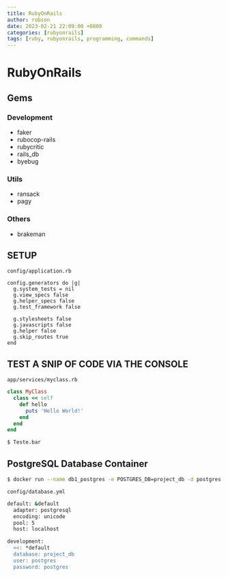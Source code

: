 ```yaml
---
title: RubyOnRails
author: robson
date: 2023-02-21 22:09:00 +0800
categories: [rubyonrails]
tags: [ruby, rubyonrails, programming, commands]
---
```


# RubyOnRails

## Gems
### Development
- faker
- rubocop-rails
- rubycritic
- rails_db
- byebug

### Utils
- ransack
- pagy

### Others
- brakeman

## SETUP
`config/application.rb`
```
config.generators do |g|
  g.system_tests = nil
  g.view_specs false
  g.helper_specs false
  g.test_framework false

  g.stylesheets false
  g.javascripts false
  g.helper false
  g.skip_routes true
end
```

## TEST A SNIP OF CODE VIA THE CONSOLE
`app/services/myclass.rb`
```ruby
class MyClass
  class << self
    def hello 
      puts 'Hello World!'
    end
  end
end
```
```bash
$ Teste.bar
```

## PostgreSQL Database Container
```bash
$ docker run --name db1_postgres -e POSTGRES_DB=project_db -d postgres
```

`config/database.yml`
```bash
default: &default
  adapter: postgresql
  encoding: unicode
  pool: 5
  host: localhost

development:
  <<: *default
  database: project_db
  user: postgres
  password: postgres
```
